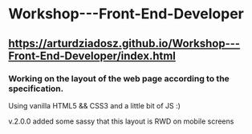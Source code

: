 # Workshop---Front-End-Developer

## https://arturdziadosz.github.io/Workshop---Front-End-Developer/index.html

### Working on the layout of the web page according to the specification. 

Using vanilla HTML5 && CSS3
and a little bit of JS :)

v.2.0.0
added some sassy that this layout is RWD on mobile screens



